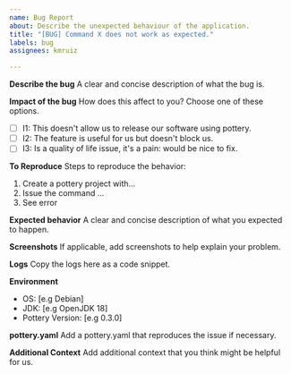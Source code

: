 ```yaml
---
name: Bug Report
about: Describe the unexpected behaviour of the application.
title: "[BUG] Command X does not work as expected."
labels: bug
assignees: kmruiz

---
```


**Describe the bug**
A clear and concise description of what the bug is.

**Impact of the bug**
How does this affect to you? Choose one of these options.

* [ ] I1: This doesn't allow us to release our software using pottery.
* [ ] I2: The feature is useful for us but doesn't block us.
* [ ] I3: Is a quality of life issue, it's a pain: would be nice to fix.

**To Reproduce**
Steps to reproduce the behavior:
1. Create a pottery project with...
2. Issue the command ...
3. See error

**Expected behavior**
A clear and concise description of what you expected to happen.

**Screenshots**
If applicable, add screenshots to help explain your problem.

**Logs**
Copy the logs here as a code snippet.

**Environment**
- OS: [e.g Debian]
- JDK: [e.g OpenJDK 18]
- Pottery Version: [e.g 0.3.0]

**pottery.yaml**
Add a pottery.yaml that reproduces the issue if necessary.

**Additional Context**
Add additional context that you think might be helpful for us.
